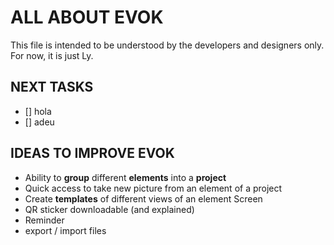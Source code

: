 # ALL ABOUT EVOK
This file is intended to be understood by the developers and designers only. For now, it is just Ly.

## NEXT TASKS
- [] hola 
- [] adeu


## IDEAS TO IMPROVE EVOK

- Ability to **group** different **elements** into a **project**
- Quick access to take new picture from an element of a project
- Create **templates** of different views of an element Screen
- QR sticker downloadable (and explained)
- Reminder
- export / import files

